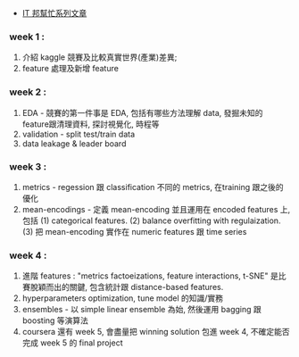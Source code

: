 - [IT 邦幫忙系列文章](https://ithelp.ithome.com.tw/users/20108719/ironman/2225)

### week 1 :
1. 介紹 kaggle 競賽及比較真實世界(產業)差異;
2. feature 處理及新增 feature

### week 2 :
1. EDA - 競賽的第一件事是 EDA, 包括有哪些方法理解 data, 發掘未知的 feature跟清理資料, 探討視覺化, 時程等
2. validation - split test/train data
3. data leakage & leader board

### week 3 :
1. metrics - regession 跟 classification 不同的 metrics, 在training 跟之後的優化
2. mean-encodings - 定義 mean-encoding 並且運用在 encoded features 上, 包括 (1) categorical features. (2) balance overfitting with regulaization. (3) 把 mean-encoding 實作在 numeric features 跟 time series

### week 4 :
1. 進階 features : "metrics factoeizations, feature interactions, t-SNE" 是比賽脫穎而出的關鍵, 包含統計跟 distance-based features.
2. hyperparameters optimization, tune model 的知識/實務
3. ensembles - 以 simple linear ensemble 為始, 然後運用 bagging 跟 boosting 等演算法
4. coursera 還有 week 5, 會盡量把 winning solution 包進 week 4, 不確定能否完成 week 5 的 final project